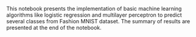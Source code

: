 This notebook presents the implementation of basic machine learning algorithms like logistic regression and multilayer perceptron to predict several classes from Fashion MNIST dataset. The summary of results are presented at the end of the notebook.